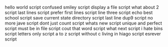 hello world script
confused smiley script
display a file script
what about 2 script
last lines  script
prefer first lines script
line three script
echo best school script
save current state directory script
last line dup9 script
no more jave script
dont just count script
whats new script
unique and perfect script
must be in file script
cout that word script
what next script
i hate bins script
letters only script
a to z script
without c living in hiago script
esrever script
